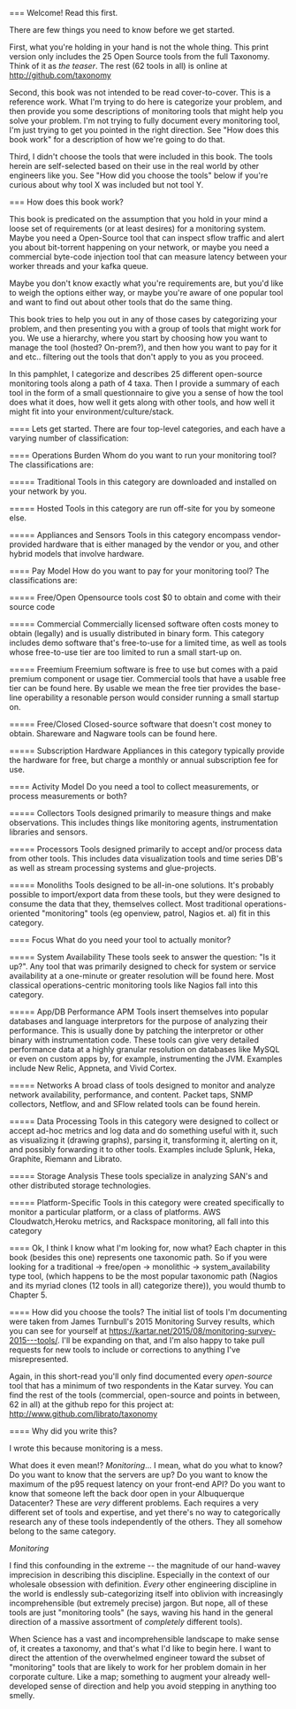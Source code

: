=== Welcome! Read this first.

There are few things you need to know before we get started.

First, what you're holding in your hand is not the whole thing. This print
version only includes the 25 Open Source tools from the full Taxonomy. Think of
it as *the teaser*. The rest (62 tools in all) is online at
http://github.com/taxonomy 

Second, this book was not intended to be read cover-to-cover. This is a
reference work. What I'm trying to do here is categorize your problem, and then
provide you some descriptions of monitoring tools that might help you solve
your problem. I'm not trying to fully document every monitoring tool, I'm just
trying to get you pointed in the right direction. See "How does this book work"
for a description of how we're going to do that.

Third, I didn't choose the tools that were included in this book. The tools
herein are self-selected based on their use in the real world by other
engineers like you. See "How did you choose the tools" below if you're curious
about why tool X was included but not tool Y.

=== How does this book work?

This book is predicated on the assumption that you hold in your mind a loose
set of requirements (or at least desires) for a monitoring system. Maybe you
need a Open-Source tool that can inspect sflow traffic and alert you about
bit-torrent happening on your network, or maybe you need a commercial byte-code
injection tool that can measure latency between your worker threads and your
kafka queue.  

Maybe you don't know exactly what you're requirements are, but you'd like to
weigh the options either way, or maybe you're aware of one popular tool and
want to find out about other tools that do the same thing. 

This book tries to help you out in any of those cases by categorizing your
problem, and then presenting you with a group of tools that might work for you.
We use a hierarchy, where you start by choosing how you want to manage the tool
(hosted?  On-prem?), and then how you want to pay for it and etc.. filtering
out the tools that don't apply to you as you proceed.

In this pamphlet, I categorize and describes 25 different open-source
monitoring tools along a path of 4 taxa. Then I provide a summary of each tool
in the form of a small questionnaire to give you a sense of how the tool does
what it does, how well it gets along with other tools, and how well it might
fit into your environment/culture/stack.

==== Lets get started. 
There are four top-level categories, and each have a varying number of
classification:

==== Operations Burden
Whom do you want to run your monitoring tool? The classifications are:

===== Traditional
Tools in this category are downloaded and installed on your network by you. 

===== Hosted
Tools in this category are run off-site for you by someone else. 

===== Appliances and Sensors
Tools in this category encompass vendor-provided hardware that is either
managed by the vendor or you, and other hybrid models that involve hardware. 

==== Pay Model
How do you want to pay for your monitoring tool? The classifications are:

===== Free/Open
Opensource tools cost $0 to obtain and come with their source code

===== Commercial
Commercially licensed software often costs money to obtain (legally) and is
usually distributed in binary form. This category includes demo software that's
free-to-use for a limited time, as well as tools whose free-to-use tier are too
limited to run a small start-up on.

===== Freemium
Freemium software is free to use but comes with a paid premium component or
usage tier. Commercial tools that have a usable free tier can be found here. By
usable we mean the free tier provides the base-line operability a resonable
person would consider running a small startup on.

===== Free/Closed
Closed-source software that doesn't cost money to obtain. Shareware and Nagware
tools can be found here.

===== Subscription Hardware
Appliances in this category typically provide the hardware for free, but charge
a monthly or annual subscription fee for use.

==== Activity Model
Do you need a tool to collect measurements, or process measurements or both?

===== Collectors
Tools designed primarily to measure things and make observations. This includes
things like monitoring agents, instrumentation libraries and sensors.  

===== Processors 
Tools designed primarily to accept and/or process data from other tools. This
includes data visualization tools and time series DB's as well as stream
processing systems and glue-projects.

===== Monoliths
Tools designed to be all-in-one solutions. It's probably possible to
import/export data from these tools, but they were designed to consume the data
that they, themselves collect. Most traditional operations-oriented
"monitoring" tools (eg openview, patrol, Nagios et. al) fit in this category.

==== Focus
What do you need your tool to actually monitor?

===== System Availability
These tools seek to answer the question: "Is it up?". Any tool that was
primarily designed to check for system or service availability at a one-minute
or greater resolution will be found here. Most classical operations-centric
monitoring tools like Nagios fall into this category.

===== App/DB Performance
APM Tools insert themselves into popular databases and language interpretors
for the purpose of analyzing their performance. This is usually done by
patching the interpretor or other binary with instrumentation code. These tools
can give very detailed performance data at a highly granular resolution on
databases like MySQL or even on custom apps by, for example, instrumenting the
JVM. Examples include New Relic, Appneta, and Vivid Cortex.

===== Networks
A broad class of tools designed to monitor and analyze network availability,
performance, and content. Packet taps, SNMP collectors, Netflow, and and SFlow
related tools can be found herein.

===== Data Processing
Tools in this category were designed to collect or accept ad-hoc metrics and
log data and do something useful with it, such as visualizing it (drawing
graphs), parsing it, transforming it, alerting on it, and possibly forwarding
it to other tools. Examples include Splunk, Heka, Graphite, Riemann and
Librato.

===== Storage Analysis
These tools specialize in analyzing SAN's and other distributed storage
technologies.

===== Platform-Specific
Tools in this category were created specifically to monitor a particular
platform, or a class of platforms. AWS Cloudwatch,Heroku metrics, and Rackspace
monitoring, all fall into this category

==== Ok, I think I know what I'm looking for, now what?
Each chapter in this book (besides this one) represents one taxonomic path. So
if you were looking for a traditional -> free/open -> monolithic ->
system_availability type tool, (which happens to be the most popular taxonomic
path (Nagios and its myriad clones (12 tools in all) categorize there)), you
would thumb to Chapter 5.

==== How did you choose the tools?
The initial list of tools I'm documenting were taken from James Turnbull's 2015
Monitoring Survey results, which you can see for yourself at
https://kartar.net/2015/08/monitoring-survey-2015---tools/. I'll be expanding
on that, and I'm also happy to take pull requests for new tools to include or
corrections to anything I've misrepresented.

Again, in this short-read you'll only find documented every _open-source_ tool
that has a minimum of two respondents in the Katar survey.  You can find the
rest of the tools (commercial, open-source and points in between, 62 in all) at
the github repo for this project at: http://www.github.com/librato/taxonomy

==== Why did you write this?

I wrote this because monitoring is a mess. 

What does it even mean!? _Monitoring_... I mean, what do you what to know?  Do
you want to know that the servers are up? Do you want to know the maximum of
the p95 request latency on your front-end API? Do you want to know that someone
left the back door open in your Albuquerque Datacenter? These are _very_
different problems. Each requires a very different set of tools and expertise,
and yet there's no way to categorically research any of these tools
independently of the others. They all somehow belong to the same category.

_Monitoring_

I find this confounding in the extreme -- the magnitude of our hand-wavey
imprecision in describing this discipline. Especially in the context of our
wholesale obsession with definition. _Every_ other engineering discipline in
the world is endlessly sub-categorizing itself into oblivion with increasingly
incomprehensible (but extremely precise) jargon. But nope, all of these tools
are just "monitoring tools" (he says, waving his hand in the general direction
of a massive assortment of _completely_ different tools).

When Science has a vast and incomprehensible landscape to make sense of, it
creates a taxonomy, and that's what I'd like to begin here. I want to direct
the attention of the overwhelmed engineer toward the subset of "monitoring"
tools that are likely to work for her problem domain in her corporate culture.
Like a map; something to augment your already well-developed sense of direction
and help you avoid stepping in anything too smelly.
